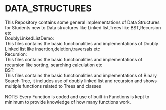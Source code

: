 # DATA_STRUCTURES
This Repository contains some general implementations of Data Structures for Students new to Data structures like Linked list,Trees like BST,Recursion etc<br>
DoublyLinkedListDemo:<br>
This files contains the basic functionalities and implementations of Doubly Linked list like insertion,deletion,traversals etc
<br>Recursion:
<br>This files contains the basic functionalities and implementations of recursion like sorting, searching calculation etc
<br>BST:
<br>This files contains the basic functionalities and implementations of Binary Search Tree, it includes use of doubly linked list and recursion and shows multiple functions related to Trees and classes
<br>
<br>NOTE: Every Function is coded and use of built-in Functions is kept to minimum to provide knowledge of how many functions work.
